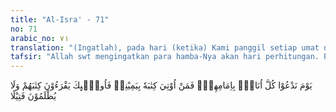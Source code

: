 ```yaml
---
title: "Al-Isra' - 71"
no: 71
arabic_no: ٧١
translation: "(Ingatlah), pada hari (ketika) Kami panggil setiap umat dengan pemimpinnya; dan barang siapa diberikan catatan amalnya di tangan kanannya mereka akan membaca catatannya (dengan baik), dan mereka tidak akan dirugikan sedikit pun."
tafsir: "Allah swt mengingatkan para hamba-Nya akan hari perhitungan. Pada hari itu, Allah swt memanggil manusia dengan membawa kitab mereka masing-masing yang memuat catatan yang lengkap tentang amal perbuatan mereka. Ketika itu, mereka akan mendapatkan keputusan yang adil, sesuai dengan amal yang mereka lakukan di dunia, yang semuanya telah tercatat dalam kitab itu. Maka berbahagialah mereka yang ketika diberikan kitab amalannya diterima dengan tangan kanannya. Mereka ini akan membaca kitab itu dengan penuh kegembiraan, karena mereka berbahagia melihat catatan amal saleh mereka.\n\nAllah swt berfirman:\n\nAdapun orang yang kitabnya diberikan di tangan kanannya, maka dia berkata, \"Ambillah, bacalah kitabku (ini).\" (al-haqqah/69: 19)\n\nJuga firman-Nya:\n\nMaka adapun orang yang catatannya diberikan dari sebelah kanannya, maka dia akan diperiksa dengan pemeriksaan yang mudah. (al-Insyiqaq/84: 7-8)\n\nAllah lalu menegaskan bahwa mereka tidak dianiaya sedikit pun. Maksudnya ialah tidak akan dikurangi sedikit pun pahala yang harus mereka terima, karena yang menciptakan alam akhirat ialah Yang Menciptakan alam ini juga, sehingga mustahil bagi-Nya untuk mengurangi pahala yang harus diterimanya. Allah swt Mahaadil dan keadilan-Nya itu tampak pada ciptaan-Nya di alam dunia ini."
---
```


يَوْمَ نَدْعُوْا كُلَّ اُنَاسٍۢ بِاِمَامِهِمْۚ فَمَنْ اُوْتِيَ كِتٰبَهٗ بِيَمِيْنِهٖ فَاُولٰۤىِٕكَ يَقْرَءُوْنَ كِتٰبَهُمْ وَلَا يُظْلَمُوْنَ فَتِيْلًا
